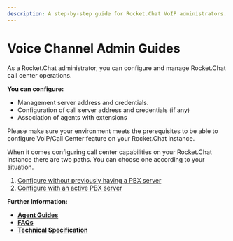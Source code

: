 ```yaml
---
description: A step-by-step guide for Rocket.Chat VoIP administrators.
---
```


# Voice Channel Admin Guides

As a Rocket.Chat administrator, you can configure and manage Rocket.Chat call center operations.

**You can configure:**

* Management server address and credentials.
* Configuration of call server address and credentials (if any)
* Association of agents with extensions

Please make sure your environment meets the prerequisites to be able to configure VoIP/Call Center feature on your Rocket.Chat instance.

When it comes configuring call center capabilities on your Rocket.Chat instance there are two paths. You can choose one according to your situation.&#x20;

1. [Configure without previously having a PBX server](../getting-started-with-voice-channel/configure-without-previously-having-a-pbx-server/)
2. [Configure with an active PBX server](<../getting-started-with-voice-channel/configure with an active PBX server.md>)

**Further Information:**

* ****[**Agent Guides**](https://docs.rocket.chat/guides/rocket.chat-voice-channel/voice-channel-agent-guides)****
* ****[**FAQs**](https://docs.rocket.chat/guides/rocket.chat-voice-channel/voice-channel-faqs)****
* ****[**Technical Specification**](https://docs.rocket.chat/guides/rocket.chat-voice-channel/getting-started-with-voice-channel/voice-channel-technical-specification)****
